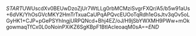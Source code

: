 $START$UWUscdXv0BEUwDzoZjUr7WtLLg0rbMCMziSvgrFXQr/A5/b5w91aUs+6dVK/YhOsGVcMKY2HmTrTxuaCaUPqAPQvcEUOoTqRdh1eGsJtv3qOv5oLGyHK1+CJP+pGePSYhIngjURPQNcd+Bhj4EZ/oJ/H9jSbYWXMH9PWw+mOkgowmaqTfCx0L0oNoinPXiKZ6SgKBpF1BtIAcIeoaqM0sA==$END$